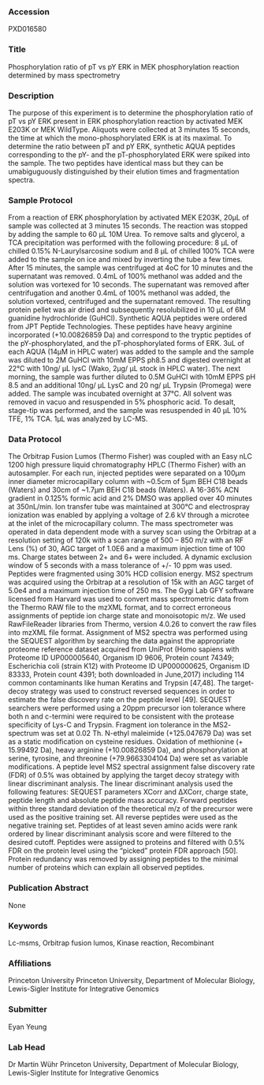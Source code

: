 ### Accession
PXD016580

### Title
Phosphorylation ratio of pT vs pY ERK in MEK phosphorylation reaction determined by mass spectrometry

### Description
The purpose of this experiment is to determine the phosphorylation ratio of pT vs pY ERK present in ERK phosphorylation reaction by activated MEK E203K or MEK WildType. Aliquots were collected at 3 minutes 15 seconds, the time at which the mono-phosphorylated ERK is at its maximal. To determine the ratio between pT and pY ERK, synthetic AQUA peptides corresponding to the pY- and the pT-phosphorylated ERK were spiked into the sample. The two peptides have identical mass but they can be umabiguguously distinguished by their elution times and fragmentation spectra.

### Sample Protocol
From a reaction of ERK phosphorylation by activated MEK E203K, 20μL of sample was collected at 3 minutes 15 seconds. The reaction was stopped by adding the sample to 60 μL 10M Urea. To remove salts and glycerol, a TCA precipitation was performed with the following procedure: 8 μL of chilled 0.15% N-Laurylsarcosine sodium and 8 μL of chilled 100% TCA were added to the sample on ice and mixed by inverting the tube a few times. After 15 minutes, the sample was centrifuged at 4oC for 10 minutes and the supernatant was removed. 0.4mL of 100% methanol was added and the solution was vortexed for 10 seconds. The supernatant was removed after centrifugation and another 0.4mL of 100% methanol was added, the solution vortexed, centrifuged and the supernatant removed. The resulting protein pellet was air dried and subsequently resolubilized in 10 μL of 6M guanidine hydrochloride (GuHCl).  Synthetic AQUA peptides were ordered from JPT Peptide Technologies. These peptides have heavy arginine incorporated (+10.00826859 Da) and correspond to the tryptic peptides of the pY-phosphorylated, and the pT-phosphorylated forms of ERK. 3uL of each AQUA (14μM in HPLC water) was added to the sample and the sample was diluted to 2M GuHCl with 10mM EPPS ph8.5 and digested overnight at 22°C with 10ng/ μL lysC (Wako, 2μg/ μL stock in HPLC water). The next morning, the sample was further diluted to 0.5M GuHCl with 10mM EPPS pH 8.5 and an additional 10ng/ μL LysC and 20 ng/ μL Trypsin (Promega) were added. The sample was incubated overnight at 37°C. All solvent was removed in vacuo and resuspended in 5% phosphoric acid. To desalt, stage-tip was performed, and the sample was resuspended in 40 μL 10% TFE, 1% TCA. 1μL was analyzed by LC-MS.

### Data Protocol
The Orbitrap Fusion Lumos (Thermo Fisher) was coupled with an Easy nLC 1200 high pressure liquid chromatography HPLC (Thermo Fisher) with an autosampler. For each run, injected peptides were separated on a 100µm inner diameter microcapillary column with ~0.5cm of 5µm BEH C18 beads (Waters) and 30cm of ~1.7µm BEH C18 beads (Waters).  A 16-36% ACN gradient in 0.125% formic acid and 2% DMSO was applied over 40 minutes at 350nL/min. Ion transfer tube was maintained at 300°C and electrospray ionization was enabled by applying a voltage of 2.6 kV through a microtee at the inlet of the microcapillary column. The mass spectrometer was operated in data dependent mode with a survey scan using the Orbitrap at a resolution setting of 120k with a scan range of 500 – 850 m/z with an RF Lens (%) of 30, AGC target of 1.0E6 and a maximum injection time of 100 ms. Charge states between 2+ and 6+ were included. A dynamic exclusion window of 5 seconds with a mass tolerance of +/- 10 ppm was used. Peptides were fragmented using 30% HCD collision energy. MS2 spectrum was acquired using the Orbitrap at a resolution of 15k with an AGC target of 5.0e4 and a maximum injection time of 250 ms.  The Gygi Lab GFY software licensed from Harvard was used to convert mass spectrometric data from the Thermo RAW file to the mzXML format, and to correct erroneous assignments of peptide ion charge state and monoisotopic m/z. We used RawFileReader libraries from Thermo, version 4.0.26 to convert the raw files into mzXML file format. Assignment of MS2 spectra was performed using the SEQUEST algorithm by searching the data against the appropriate proteome reference dataset acquired from UniProt (Homo sapiens with Proteome ID UP000005640, Organism ID 9606, Protein count 74349; Escherichia coli (strain K12) with Proteome ID UP000000625, Organism ID 83333, Protein count 4391; both downloaded in June,2017) including 114 common contaminants like human Keratins and Trypsin [47,48]. The target-decoy strategy was used to construct reversed sequences in order to estimate the false discovery rate on the peptide level [49]. SEQUEST searchers were performed using a 20ppm precursor ion tolerance where both n and c-termini were required to be consistent with the protease specificity of Lys-C and Trypsin. Fragment ion tolerance in the MS2- spectrum was set at 0.02 Th.  N-ethyl maleimide (+125.047679 Da) was set as a static modification on cysteine residues. Oxidation of methionine (+ 15.99492 Da), heavy arginine (+10.00826859 Da), and phosphorylation at serine, tyrosine, and threonine (+79.9663304104 Da) were set as variable modifications. A peptide level MS2 spectral assignment false discovery rate (FDR) of 0.5% was obtained by applying the target decoy strategy with linear discriminant analysis. The linear discriminant analysis used the following features: SEQUEST parameters XCorr and ΔXCorr, charge state, peptide length and absolute peptide mass accuracy. Forward peptides within three standard deviation of the theoretical m/z of the precursor were used as the positive training set. All reverse peptides were used as the negative training set. Peptides of at least seven amino acids were rank ordered by linear discriminant analysis score and were filtered to the desired cutoff. Peptides were assigned to proteins and filtered with 0.5% FDR on the protein level using the “picked” protein FDR approach [50]. Protein redundancy was removed by assigning peptides to the minimal number of proteins which can explain all observed peptides.

### Publication Abstract
None

### Keywords
Lc-msms, Orbitrap fusion lumos, Kinase reaction, Recombinant

### Affiliations
Princeton University
Princeton University, Department of Molecular Biology, Lewis-Sigler Institute for Integrative Genomics

### Submitter
Eyan Yeung

### Lab Head
Dr Martin Wühr
Princeton University, Department of Molecular Biology, Lewis-Sigler Institute for Integrative Genomics



